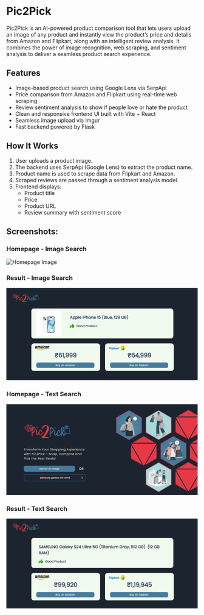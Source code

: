 # Pic2Pick
Pic2Pick is an AI-powered product comparison tool that lets users upload an image of any product and instantly view the product’s price and details from Amazon and Flipkart, along with an intelligent review analysis.
It combines the power of image recognition, web scraping, and sentiment analysis to deliver a seamless product search experience.

## Features
- Image-based product search using Google Lens via SerpApi
- Price comparison from Amazon and Flipkart using real-time web scraping
- Review sentiment analysis to show if people love or hate the product
- Clean and responsive frontend UI built with Vite + React
- Seamless image upload via Imgur
- Fast backend powered by Flask

## How It Works
1. User uploads a product image.
2. The backend uses SerpApi (Google Lens) to extract the product name.
3. Product name is used to scrape data from Flipkart and Amazon.
4. Scraped reviews are passed through a sentiment analysis model.
5. Frontend displays:
   - Product title
   - Price
   - Product URL
   - Review summary with sentiment score

## Screenshots:
### Homepage - Image Search
![Homepage Image](frontend/src/assets/pic2pick_homepage_imageserach.png)

### Result - Image Search
![Search Result Image](frontend/src/assets/pic2pick_result_imagesearch.png)

### Homepage - Text Search
![Homepage Text](frontend/src/assets/pic2pick_homepage_textsearch.png)

### Result - Text Search
![Search Result Text](frontend/src/assets/pic2pick_result_textsearch.png)


